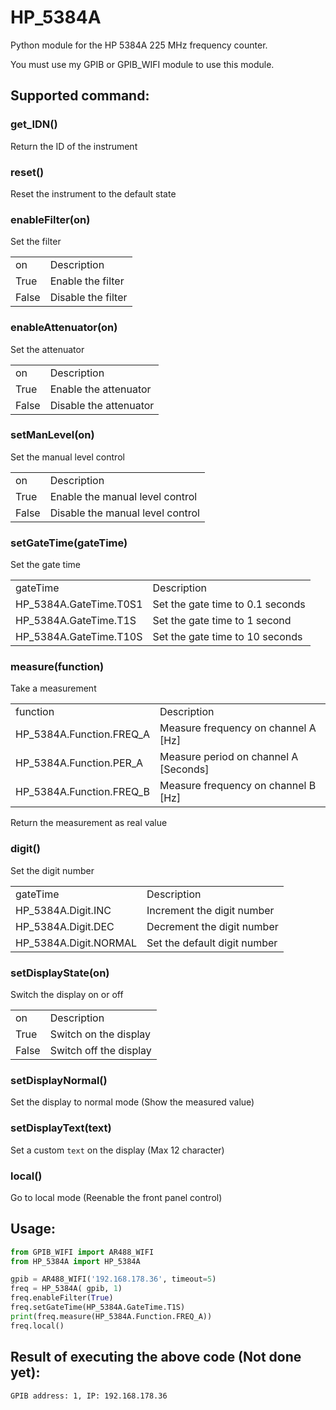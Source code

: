 # HP_5384A
Python module for the HP 5384A 225 MHz frequency counter.

You must use my GPIB or GPIB_WIFI module to use this module.

## Supported command:
### get_IDN()
Return the ID of the instrument

### reset()
Reset the instrument to the default state

### enableFilter(on)
Set the filter
<table>
  <tr><td>on</td><td>Description</td></tr>
  <tr><td>True</td><td>Enable the filter</td></tr>
  <tr><td>False</td><td>Disable the filter</td></tr>
</table>

### enableAttenuator(on)
Set the attenuator
<table>
  <tr><td>on</td><td>Description</td></tr>
  <tr><td>True</td><td>Enable the attenuator</td></tr>
  <tr><td>False</td><td>Disable the attenuator</td></tr>
</table>

### setManLevel(on)
Set the manual level control
<table>
  <tr><td>on</td><td>Description</td></tr>
  <tr><td>True</td><td>Enable the manual level control</td></tr>
  <tr><td>False</td><td>Disable the manual level control</td></tr>
</table>

### setGateTime(gateTime)
Set the gate time
<table>
  <tr><td>gateTime</td><td>Description</td></tr>
  <tr><td>HP_5384A.GateTime.T0S1</td><td>Set the gate time to 0.1 seconds</td></tr>
  <tr><td>HP_5384A.GateTime.T1S</td><td>Set the gate time to 1 second</td></tr>
  <tr><td>HP_5384A.GateTime.T10S</td><td>Set the gate time to 10 seconds</td></tr>
</table>

### measure(function)
Take a measurement
<table>
  <tr><td>function</td><td>Description</td></tr>
  <tr><td>HP_5384A.Function.FREQ_A</td><td>Measure frequency on channel A [Hz]</td></tr>
  <tr><td>HP_5384A.Function.PER_A</td><td>Measure period on channel A [Seconds]</td></tr>
  <tr><td>HP_5384A.Function.FREQ_B</td><td>Measure frequency on channel B [Hz]</td></tr>
</table>
Return the measurement as real value

### digit()
Set the digit number
<table>
  <tr><td>gateTime</td><td>Description</td></tr>
  <tr><td>HP_5384A.Digit.INC</td><td>Increment the digit number</td></tr>
  <tr><td>HP_5384A.Digit.DEC</td><td>Decrement the digit number</td></tr>
  <tr><td>HP_5384A.Digit.NORMAL</td><td>Set the default digit number</td></tr>
</table>

### setDisplayState(on)
Switch the display on or off
<table>
  <tr><td>on</td><td>Description</td></tr>
  <tr><td>True</td><td>Switch on the display</td></tr>
  <tr><td>False</td><td>Switch off the display</td></tr>
</table>

### setDisplayNormal()
Set the display to normal mode (Show the measured value) 

### setDisplayText(text)
Set a custom `text` on the display (Max 12 character)

### local()
Go to local mode (Reenable the front panel control)

## Usage:
```python
from GPIB_WIFI import AR488_WIFI
from HP_5384A import HP_5384A

gpib = AR488_WIFI('192.168.178.36', timeout=5)
freq = HP_5384A( gpib, 1)
freq.enableFilter(True)
freq.setGateTime(HP_5384A.GateTime.T1S)
print(freq.measure(HP_5384A.Function.FREQ_A))
freq.local()
```
## Result of executing the above code (Not done yet):
```
GPIB address: 1, IP: 192.168.178.36
```
